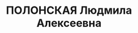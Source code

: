 ---
title: ПОЛОНСКАЯ Людмила Алексеевна
description: "Род. в 1911, Ленинград, русская, обр.: высшее, б/п. Проживала: Томск.\
  \ ТИИ, зав.химлабораторией \n  Арестована 18.12.1936. Обв.: троцк. фаш-терр. орг-я.\
  \ Приговор: 29.04.1937 – 10 лет, 5 лет поражения в правах. \n  Реабилитирована 02.04.1957"
---